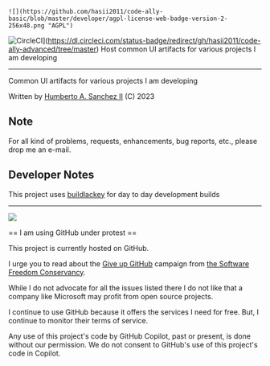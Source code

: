```
![](https://github.com/hasii2011/code-ally-basic/blob/master/developer/agpl-license-web-badge-version-2-256x48.png "AGPL")
```

![CircleCI](https://dl.circleci.com/status-badge/img/gh/hasii2011/code-ally-advanced/tree/master.svg?style=shield)](https://dl.circleci.com/status-badge/redirect/gh/hasii2011/code-ally-advanced/tree/master)
Host common UI artifacts for various projects I am developing

___
Common UI artifacts for various projects I am developing

Written by <a href="mailto:email@humberto.a.sanchez.ii@gmail.com?subject=Hello Humberto">Humberto A. Sanchez II</a>  (C) 2023

## Note
For all kind of problems, requests, enhancements, bug reports, etc.,
please drop me an e-mail.

## Developer Notes
This project uses [buildlackey](https://github.com/hasii2011/buildlackey) for day to day development builds

---

![](https://github.com/hasii2011/code-ally-basic/blob/master/developer/SillyGitHub.png)

== I am using GitHub under protest ==

This project is currently hosted on GitHub.  

I urge you to read about the
[Give up GitHub](https://GiveUpGitHub.org) campaign from
[the Software Freedom Conservancy](https://sfconservancy.org).

While I do not advocate for all the issues listed there I do not like that
a company like Microsoft may profit from open source projects.

I continue to use GitHub because it offers the services I need for free.  But, I continue
to monitor their terms of service.

Any use of this project's code by GitHub Copilot, past or present, is done
without our permission.  We do not consent to GitHub's use of this project's
code in Copilot.
